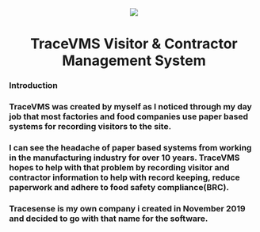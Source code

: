 <div align="center">
<img src="https://github.com/tdignan87/traceVMS/blob/master/static/img/TSLogo.jpg" target="_blank" rel=""/>
</div>
<div align="center">
<h1>TraceVMS Visitor & Contractor Management System</h1>
</div>

<h3>Introduction</h3>

<h3><strong>TraceVMS</strong> was created by myself as I noticed through my day job that most factories and food companies use paper based systems for recording visitors to the site.</h3>
<h3>I can see the headache of paper based systems from working in the manufacturing industry for over 10 years. TraceVMS hopes to help with that problem by recording visitor and contractor information to help with record keeping, reduce paperwork and adhere to food safety compliance(BRC).

<h3> Tracesense is my own company i created in November 2019 and decided to go with that name for the software.</h3>


